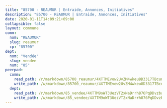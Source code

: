 ```yaml
---
title: "85700 - REAUMUR | Entraide, Annonces, Initiatives"
description: "85700 - REAUMUR | Entraide, Annonces, Initiatives"
date: 2020-01-11T14:09:21+09:00
collapsible: false
layout: commune
comm:
  nom: "REAUMUR"
  slug: reaumur
  cp: "85700"
dept:
  nom: "Vendée"
  slug: vendee
  num: "85"
peerpad:
  comm:
    read_path: /r/markdown/85700_reaumur/4XTTMEvow2UvZM4wkeu8D3317TBcunAbcKvgDGQ3h4goAXPvX
    write_path: /w/markdown/85700_reaumur/4XTTMEvow2UvZM4wkeu8D3317TBcunAbcKvgDGQ3h4goAXPvX-K3TgUBhSFWpGRH3VrrKb9t1pUzTHXtXdkmWZV2RjF1LKGK5rdusrZoYL83AC2GQM1Lrvf596XFP6JDPH5dDR2Rh7vXfrPEiZpEo4ujp9FmhtXqeKqhscgtF2tAdNc27vwut9P93M
  dept:
    read_path: /r/markdown/85_vendee/4XTTM9oWT3UezVT2xNaDrrh876PqDDvzbaovSPP6P6ha63Ezk
    write_path: /w/markdown/85_vendee/4XTTM9oWT3UezVT2xNaDrrh876PqDDvzbaovSPP6P6ha63Ezk-K3TgTz4T2Ao5CxcmNgKRpi6DXEbSZWgvvZNdT7V4KiJycR1vvtGLxg5iYYYKajishdNzKNazAywn7vjwqtQs859ALiENaqFJQsULDwd4rYqVPy8n3JbNCeuPxinCnetCgcSuCcyv
---
```


